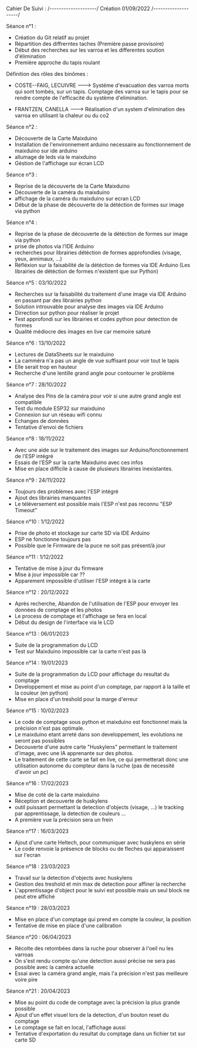 Cahier De Suivi :
/--------------------/
Création 01/09/2022
/--------------------/

Séance n°1 : 

- Création du Git relatif au projet
- Répartition des diffrerntes taches (Première passe provisoire)
- Début des recherches sur les varroa et les differentes soution d'élimination
- Première approche du tapis roulant

Définition des rôles des binômes :

- COSTE--FAIG, LECUIVRE ---> Systéme d'evacuation des varroa morts qui sont tombés, sur un tapis. Comptage des varroa sur le tapis pour se rendre compte de l'efficacité du système d'elimination.
 
 
- FRANTZEN, CANELLA ---> Réalisation d'un system d'elimination des varroa en utilisant la chaleur ou du co2

Séance n°2 :

- Découverte de la Carte Maixduino
- Installation de l'environnement arduino necessaire au fonctionnement de maixduino sur ide arduino
- allumage de leds via le maixduino
- Géstion de l'affichage sur écran LCD 

Séance n°3 :

- Reprise de la découverte de la Carte Maixduino
- Découverte de la caméra du maixduino
- affichage de la caméra du maixduino sur ecran LCD
- Début de la phase de découverte de la détéction de formes sur image via python

Séance n°4 :

- Reprise de la phase de découverte de la détéction de formes sur image via python
- prise de photos via l'IDE Arduino
- recherches pour librairies détéction de formes approfondies (visage, yeux, annimaux, ...)
- Réfléxion sur la faisabilité de la détéction de formes via IDE Arduino (Les librairies de détéction de formes n'existent que sur Python)

Séance n°5 : 03/10/2022

- Recherches sur la faisabilité du traitement d'une image via IDE Arduino en passant par des librairies python
- Solution introuvable pour analyse des images via IDE Arduino
- Dirrection sur python pour réaliser le projet
- Test approfondi sur les librairies et codes python pour detection de formes
- Qualité médiocre des images en live car memoire saturé

Séance n°6 : 13/10/2022

- Lectures de DataSheets sur le maixduino
- La camméra n'a pas un angle de vue suffisant pour voir tout le tapis
- Elle serait trop en hauteur 
- Recherche d'une lentille grand angle pour contourner le problème

Séance n°7 : 28/10/2022

- Analyse des Pins de la caméra pour voir si une autre grand angle est compatible
- Test du module ESP32 sur maixduino
- Connexion sur un réseau wifi connu
- Echanges de données
- Tentative d'envoi de fichiers 

Séance n°8 : 18/11/2022

- Avec une aide sur le traitement des images sur Arduino/fonctionnement de l'ESP intégré 
- Essais de l'ESP sur la carte Maixduino avec ces infos
- Mise en place difficile à cause de plusieurs librairies inexistantes.

Séance n°9 : 24/11/2022

- Toujours des problèmes avec l'ESP intégré
- Ajout des librairies manquantes
- Le téléversement est possible mais l'ESP n'est pas reconnu "ESP Timeout"

Séance n°10 : 1/12/2022

- Prise de photo et stockage sur carte SD via IDE Arduino
- ESP ne fonctionne toujours pas
- Possible que le Firmware de la puce ne soit pas présent/à jour

Séance n°11 : 1/12/2022

- Tentative de mise à jour du firmware
- Mise à jour impossible car ??
- Apparement impossible d'utiliser l'ESP intégré à la carte

Séance n°12 : 20/12/2022

- Après recherche, Abandon de l'utilisation de l'ESP pour envoyer les données de comptage et les photos
- Le process de comptage et l'affichage se fera en local 
- Début du design de l'interface via le LCD

Séance n°13 : 06/01/2023

- Suite de la programmation du LCD
- Test sur Maixduino impossible car la carte n'est pas là

Séance n°14 : 19/01/2023

- Suite de la programmation du LCD pour affichage du resultat du comptage
- Developpement et mise au point d'un comptage, par rapport à la taille et la couleur (en python)
- Mise en place d'un treshold pour la marge d'erreur

Séance n°15 : 10/02/2023

- Le code de comptage sous python et maixduino est fonctionnel mais la précision n'est pas optimale.
- Le maixduino etant arreté dans son developpement, les evolutions ne seront pas possibles
- Decouverte d'une autre carte "Huskylens" permettant le traitement d'image, avec une IA apprenante sur des photos.
- Le traitement de cette carte se fait en live, ce qui permetterait donc une utilisation autonome du compteur dans la ruche (pas de necessité d'avoir un pc)

Séance n°16 : 17/02/2023

- Mise de coté de la carte maixduino
- Réception et decouverte de huskylens
- outil puissant permettant la detection d'objects (visage, ...) le tracking par apprentissage, la detection de couleurs ...
- A première vue la précision sera un frein

Séance n°17 : 16/03/2023

- Ajout d'une carte Heltech, pour communiquer avec huskylens en série
- Le code renvoie la présence de blocks ou de fleches qui apparaissent sur l'ecran

Séance n°18 : 23/03/2023

- Travail sur la detection d'objects avec huskylens 
- Gestion des treshold et min max de detection pour affiner la recherche
- L'apprentissage d'object pour le suivi est possible mais un seul block ne peut etre affiché

Séance n°19 : 28/03/2023

- Mise en place d'un comptage qui prend en compte la couleur, la position
- Tentative de mise en place d'une calibration

Séance n°20 : 06/04/2023

- Récolte des retombées dans la ruche pour observer à l'oeil nu les varroas
- On s'est rendu compte qu'une detection aussi prècise ne sera pas possible avec la caméra actuelle
- Essai avec la caméra grand angle, mais l'a précision n'est pas meilleure voire pire

Séance n°21 : 20/04/2023

- Mise au point du code de comptage avec la précision la plus grande possible
- Ajout d'un effet visuel lors de la detection, d'un bouton reset du comptage
- Le comptage se fait en local, l'affichage aussi 
- Tentative d'exportation du resultat du comptage dans un fichier txt sur carte SD




